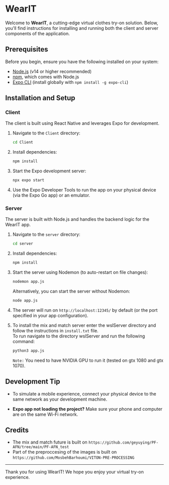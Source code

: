 # WearIT

Welcome to **WearIT**, a cutting-edge virtual clothes try-on solution. Below, you'll find instructions for installing and running both the client and server components of the application.

## Prerequisites
Before you begin, ensure you have the following installed on your system:
- [Node.js](https://nodejs.org/) (v14 or higher recommended)
- [npm](https://www.npmjs.com/), which comes with Node.js
- [Expo CLI](https://expo.dev/) (install globally with `npm install -g expo-cli`)

## Installation and Setup
### Client
The client is built using React Native and leverages Expo for development.

1. Navigate to the `Client` directory:
   ```bash
   cd Client
   ```

2. Install dependencies:
   ```bash
   npm install
   ```

3. Start the Expo development server:
   ```bash
   npx expo start
   ```

4. Use the Expo Developer Tools to run the app on your physical device (via the Expo Go app) or an emulator.

### Server
The server is built with Node.js and handles the backend logic for the WearIT app.

1. Navigate to the `server` directory:
   ```bash
   cd server
   ```

2. Install dependencies:
   ```bash
   npm install
   ```

3. Start the server using Nodemon (to auto-restart on file changes):
   ```bash
   nodemon app.js
   ```

   Alternatively, you can start the server without Nodemon:
   ```bash
   node app.js
   ```

4. The server will run on `http://localhost:12345/` by default (or the port specified in your app configuration).

5. To install the mix and match server enter the wslServer directory and follow the instructions in `install.txt` file. <br>
   To run navigate to the directory wslServer and run the following command:
   ```bash
   python3 app.js
   ```
   `Note:` You need to have NVIDIA GPU to run it (tested on gtx 1080 and gtx 1070).

## Development Tip
- To simulate a mobile experience, connect your physical device to the same network as your development machine.

- **Expo app not loading the project?**
  Make sure your phone and computer are on the same Wi-Fi network.

## Credits
- The mix and match future is built on `https://github.com/geyuying/PF-AFN/tree/main/PF-AFN_test`
- Part of the preproccesing of the images is built on `https://github.com/MosbehBarhoumi/VITON-PRE-PROCESSING`
  
---
Thank you for using WearIT! We hope you enjoy your virtual try-on experience.

